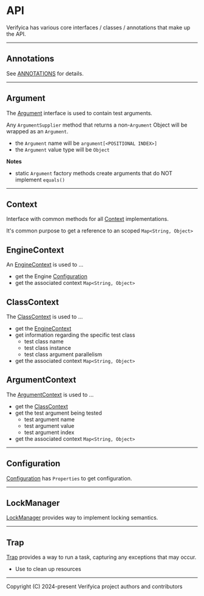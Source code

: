 # API

Verifyica has various core interfaces / classes / annotations that make up the API.

---

## Annotations

See [ANNOTATIONS](ANNOTATIONS.md) for details.

---

## Argument

The [Argument](api/src/main/java/org/verifyica/api/Argument.java) interface is used to contain test arguments.

Any `ArgumentSupplier` method that returns a non-`Argument` Object will be wrapped as an `Argument`.

- the `Argument` name will be `argument[<POSITIONAL INDEX>]`
- the `Argument` value type will be `Object`

**Notes**

- static `Argument` factory methods create arguments that do NOT implement `equals()`

---

## Context

Interface with common methods for all [Context](api/src/main/java/org/verifyica/api/Context.java) implementations.

It's common purpose to get a reference to an scoped `Map<String, Object>`

## EngineContext

An [EngineContext](api/src/main/java/org/verifyica/api/EngineContext.java) is used to ...

- get the Engine [Configuration](api/src/main/java/org/verifyica/api/Configuration.java)
- get the associated context `Map<String, Object>`

## ClassContext

The [ClassContext](api/src/main/java/org/verifyica/api/ClassContext.java) is used to ...

- get the [EngineContext](api/src/main/java/org/verifyica/api/EngineContext.java)
- get information regarding the specific test class
  - test class name
  - test class instance
  - test class argument parallelism
- get the associated context `Map<String, Object>`

## ArgumentContext

The [ArgumentContext](api/src/main/java/org/verifyica/api/ArgumentContext.java) is used to ...

- get the [ClassContext](api/src/main/java/org/verifyica/api/ClassContext.java)
- get the test argument being tested
  - test argument name
  - test argument value
  - test argument index
- get the associated context `Map<String, Object>`

---

## Configuration

[Configuration](api/src/main/java/org/verifyica/api/Configuration.java) has `Properties` to get configuration.

---

## LockManager

[LockManager](api/src/main/java/org/verifyica/api/LockManager.java) provides way to implement locking semantics.

---

## Trap

[Trap](api/src/main/java/org/verifyica/api/Trap.java) provides a way to run a task, capturing any exceptions that may occur.

- Use to clean up resources

---

Copyright (C) 2024-present Verifyica project authors and contributors